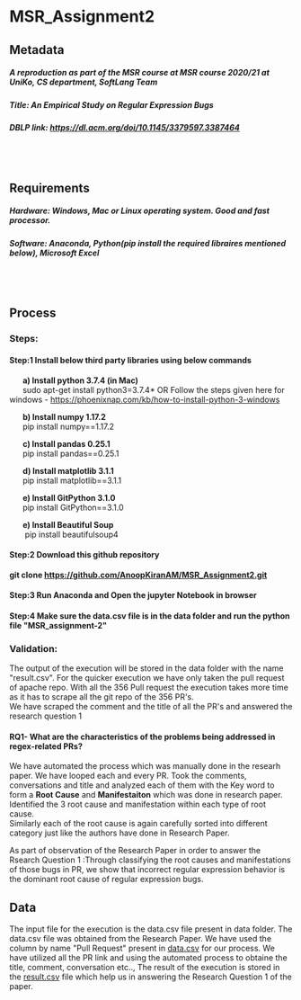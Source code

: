 # MSR_Assignment2

## Metadata   
##### A reproduction as part of the MSR course at MSR course 2020/21 at UniKo, CS department, SoftLang Team   
##### Title: An Empirical Study on Regular Expression Bugs   
##### DBLP link: https://dl.acm.org/doi/10.1145/3379597.3387464  

<br/>
<br/>

## Requirements   
##### Hardware: Windows, Mac or Linux operating system. Good and fast processor.
##### Software: Anaconda, Python(pip install the required libraires mentioned below), Microsoft Excel

<br/>
<br/>

## Process   
### Steps:   
#### **Step:1 Install below third party libraries using below commands**

  &nbsp;&nbsp;&nbsp;&nbsp;&nbsp;&nbsp;**a) Install python 3.7.4 (in Mac)**   
  &nbsp;&nbsp;&nbsp;&nbsp;&nbsp;&nbsp;sudo apt-get install python3=3.7.4* OR Follow the steps given here for windows - https://phoenixnap.com/kb/how-to-install-python-3-windows 

  &nbsp;&nbsp;&nbsp;&nbsp;&nbsp;&nbsp;**b) Install numpy 1.17.2**   
  &nbsp;&nbsp;&nbsp;&nbsp;&nbsp;&nbsp;pip install numpy==1.17.2   

  &nbsp;&nbsp;&nbsp;&nbsp;&nbsp;&nbsp;**c) Install pandas 0.25.1**   
  &nbsp;&nbsp;&nbsp;&nbsp;&nbsp;&nbsp;pip install pandas==0.25.1   

  &nbsp;&nbsp;&nbsp;&nbsp;&nbsp;&nbsp;**d) Install matplotlib 3.1.1**   
  &nbsp;&nbsp;&nbsp;&nbsp;&nbsp;&nbsp;pip install matplotlib==3.1.1    

  &nbsp;&nbsp;&nbsp;&nbsp;&nbsp;&nbsp;**e) Install GitPython 3.1.0**   
  &nbsp;&nbsp;&nbsp;&nbsp;&nbsp;&nbsp;pip install GitPython==3.1.0   
  
  &nbsp;&nbsp;&nbsp;&nbsp;&nbsp;&nbsp;**e) Install Beautiful Soup**   
  &nbsp;&nbsp;&nbsp;&nbsp;&nbsp;&nbsp; pip install beautifulsoup4
  

#### **Step:2 Download this github repository**   
**git clone https://github.com/AnoopKiranAM/MSR_Assignment2.git**     

#### **Step:3 Run Anaconda and Open the jupyter Notebook in browser**    

#### **Step:4 Make sure the data.csv file is in the data folder and run the python file "MSR_assignment-2"**     

### Validation:

The output of the execution will be stored in the data folder with the name "result.csv". For the quicker execution we have only taken the pull request of apache repo. With all the 356 Pull request the execution takes more time as it has to scrape all the git repo of the 356 PR's.   
We have scraped the comment and the title of all the PR's and answered the research question 1
#### RQ1- What are the characteristics of the problems being addressed in regex-related PRs?   
We have automated the process which was manually done in the researh paper. We have looped each and every PR. Took the comments, conversations and title and analyzed each of them with the Key word to form a **Root Cause** and **Manifestaiton** which was done in research paper. Identified the 3 root cause and manifestation within each type of root cause.   
Similarly each of the root cause is again carefully sorted into different category just like the authors have done in Research Paper.   
   
As part of observation of the Research Paper in order to answer the Rsearch Question 1 :Through classifying the root causes and manifestations of those bugs in PR, we show that incorrect regular expression behavior is the dominant root cause of regular expression bugs.    


## Data   
The input file for the execution is the data.csv file present in data folder. The data.csv file was obtained from the Research Paper.  We have used the column by name "Pull Request" present in [data.csv](https://github.com/AnoopKiranAM/MSR_Assignment2/blob/main/data/data.csv) for our process. We have utilized all the PR link and using the automated process to obtaine the title, comment, conversation etc.., The result of the execution is stored in the [result.csv](https://github.com/AnoopKiranAM/MSR_Assignment2/blob/main/data/result.csv) file which help us in answering the Research Question 1 of the paper.    







